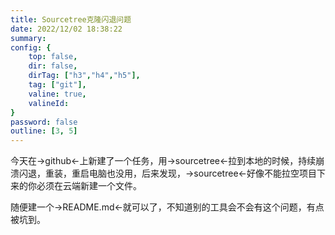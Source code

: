 ```yaml
---
title: Sourcetree克隆闪退问题
date: 2022/12/02 18:38:22
summary: 
config: {
    top: false,
    dir: false,
    dirTag: ["h3","h4","h5"],
    tag: ["git"],
    valine: true,
    valineId: 
}
password: false
outline: [3, 5]
---
```



今天在->github<-上新建了一个任务，用->sourcetree<-拉到本地的时候，持续崩溃闪退，重装，重启电脑也没用，后来发现，->sourcetree<-好像不能拉空项目下来的你必须在云端新建一个文件。

随便建一个->README.md<-就可以了，不知道别的工具会不会有这个问题，有点被坑到。
